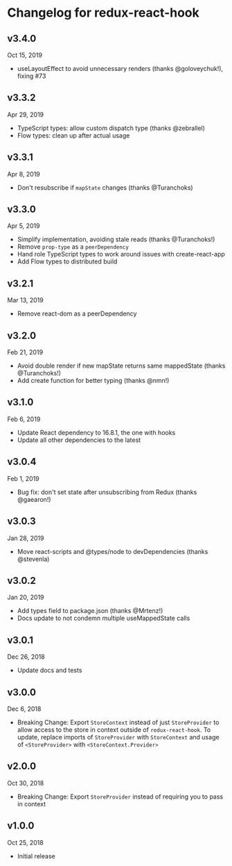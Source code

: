 # Changelog for redux-react-hook

## v3.4.0

Oct 15, 2019

- useLayoutEffect to avoid unnecessary renders (thanks @goloveychuk!), fixing #73

## v3.3.2

Apr 29, 2019

- TypeScript types: allow custom dispatch type (thanks @zebrallel)
- Flow types: clean up after actual usage

## v3.3.1

Apr 8, 2019

- Don't resubscribe if `mapState` changes (thanks @Turanchoks)

## v3.3.0

Apr 5, 2019

- Simplify implementation, avoiding stale reads (thanks @Turanchoks!)
- Remove `prop-type` as a `peerDependency`
- Hand role TypeScript types to work around issues with create-react-app
- Add Flow types to distributed build

## v3.2.1

Mar 13, 2019

- Remove react-dom as a peerDependency

## v3.2.0

Feb 21, 2019

- Avoid double render if new mapState returns same mappedState (thanks @Turanchoks!)
- Add create function for better typing (thanks @nmn!)

## v3.1.0

Feb 6, 2019

- Update React dependency to 16.8.1, the one with hooks
- Update all other dependencies to the latest

## v3.0.4

Feb 1, 2019

- Bug fix: don't set state after unsubscribing from Redux (thanks @gaearon!)

## v3.0.3

Jan 28, 2019

- Move react-scripts and @types/node to devDependencies (thanks @stevenla)

## v3.0.2

Jan 20, 2019

- Add types field to package.json (thanks @Mrtenz!)
- Docs update to not condemn multiple useMappedState calls

## v3.0.1

Dec 26, 2018

- Update docs and tests

## v3.0.0

Dec 6, 2018

- Breaking Change: Export `StoreContext` instead of just `StoreProvider` to allow access to the store in context outside of `redux-react-hook`. To update, replace imports of `StoreProvider` with `StoreContext` and usage of `<StoreProvider>` with `<StoreContext.Provider>`

## v2.0.0

Oct 30, 2018

- Breaking Change: Export `StoreProvider` instead of requiring you to pass in context

## v1.0.0

Oct 25, 2018

- Initial release

